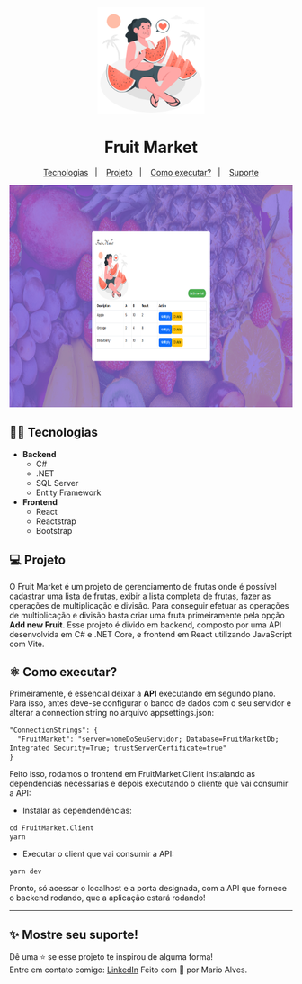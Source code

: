 <p align="center">
<img src="./src/FruitMarket.Client/src/assets/WatermelonAmico.svg" width="190px"/>
</p>
<h1 align="center"> Fruit Market </h1>
<p align="center">
  <a href="#-tecnologias">Tecnologias</a>&nbsp;&nbsp;&nbsp;|&nbsp;&nbsp;&nbsp;
  <a href="#-projeto">Projeto</a>&nbsp;&nbsp;&nbsp;|&nbsp;&nbsp;&nbsp;
  <a href="#%EF%B8%8F-como-executar">Como executar?</a>&nbsp;&nbsp;&nbsp;|&nbsp;&nbsp;&nbsp;
  <a href="#-mostre-seu-suporte">Suporte</a>
</p>

<p align="center">
    <img src="./src/FruitMarket.Client/src/assets/fruit-market-home.png" alt="demo" height="395">
</p>

## 🧑‍💻 Tecnologias
* **Backend**
  * C#
  * .NET
  * SQL Server
  * Entity Framework 
* **Frontend**
  * React
  * Reactstrap
  * Bootstrap

## 💻 Projeto
O Fruit Market é um projeto de gerenciamento de frutas onde é possível cadastrar uma lista de frutas, 
exibir a lista completa de frutas, fazer as operações de multiplicação e divisão. 
Para conseguir efetuar as operações de multiplicação e divisão basta criar uma fruta primeiramente pela opção **Add new Fruit**.
Esse projeto é divido em backend, composto por uma API desenvolvida em C# e .NET Core, e frontend em React utilizando JavaScript com Vite.

## ⚛️ Como executar?
Primeiramente, é essencial deixar a **API** executando em segundo plano. Para isso, antes deve-se configurar o banco de dados com o seu servidor 
e alterar a connection string no arquivo appsettings.json:
```
"ConnectionStrings": {
  "FruitMarket": "server=nomeDoSeuServidor; Database=FruitMarketDb; Integrated Security=True; trustServerCertificate=true"
}
```
Feito isso, rodamos o frontend em FruitMarket.Client instalando as dependências necessárias e depois executando o cliente que vai consumir a API:

- Instalar as dependendências:
```
cd FruitMarket.Client
yarn
```

- Executar o client que vai consumir a API:
```
yarn dev
```
Pronto, só acessar o localhost e a porta designada, com a API que fornece o backend rodando, que a aplicação estará rodando!

<hr />

## ✨ Mostre seu suporte!
Dê uma ⭐️ se esse projeto te inspirou de alguma forma!<br />
Entre em contato comigo: <a href="https://www.linkedin.com/in/marioalvesneto/">LinkedIn</a>
Feito com 💜 por Mario Alves.
